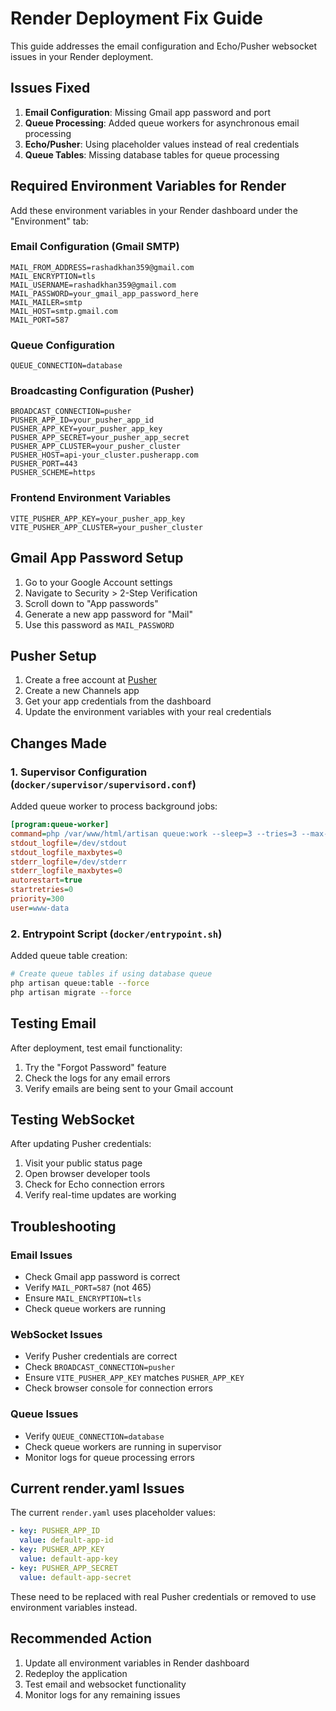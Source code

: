 # Render Deployment Fix Guide

This guide addresses the email configuration and Echo/Pusher websocket issues in your Render deployment.

## Issues Fixed

1. **Email Configuration**: Missing Gmail app password and port
2. **Queue Processing**: Added queue workers for asynchronous email processing
3. **Echo/Pusher**: Using placeholder values instead of real credentials
4. **Queue Tables**: Missing database tables for queue processing

## Required Environment Variables for Render

Add these environment variables in your Render dashboard under the "Environment" tab:

### Email Configuration (Gmail SMTP)
```
MAIL_FROM_ADDRESS=rashadkhan359@gmail.com
MAIL_ENCRYPTION=tls
MAIL_USERNAME=rashadkhan359@gmail.com
MAIL_PASSWORD=your_gmail_app_password_here
MAIL_MAILER=smtp
MAIL_HOST=smtp.gmail.com
MAIL_PORT=587
```

### Queue Configuration
```
QUEUE_CONNECTION=database
```

### Broadcasting Configuration (Pusher)
```
BROADCAST_CONNECTION=pusher
PUSHER_APP_ID=your_pusher_app_id
PUSHER_APP_KEY=your_pusher_app_key
PUSHER_APP_SECRET=your_pusher_app_secret
PUSHER_APP_CLUSTER=your_pusher_cluster
PUSHER_HOST=api-your_cluster.pusherapp.com
PUSHER_PORT=443
PUSHER_SCHEME=https
```

### Frontend Environment Variables
```
VITE_PUSHER_APP_KEY=your_pusher_app_key
VITE_PUSHER_APP_CLUSTER=your_pusher_cluster
```

## Gmail App Password Setup

1. Go to your Google Account settings
2. Navigate to Security > 2-Step Verification
3. Scroll down to "App passwords"
4. Generate a new app password for "Mail"
5. Use this password as `MAIL_PASSWORD`

## Pusher Setup

1. Create a free account at [Pusher](https://pusher.com/)
2. Create a new Channels app
3. Get your app credentials from the dashboard
4. Update the environment variables with your real credentials

## Changes Made

### 1. Supervisor Configuration (`docker/supervisor/supervisord.conf`)
Added queue worker to process background jobs:
```ini
[program:queue-worker]
command=php /var/www/html/artisan queue:work --sleep=3 --tries=3 --max-time=3600
stdout_logfile=/dev/stdout
stdout_logfile_maxbytes=0
stderr_logfile=/dev/stderr
stderr_logfile_maxbytes=0
autorestart=true
startretries=0
priority=300
user=www-data
```

### 2. Entrypoint Script (`docker/entrypoint.sh`)
Added queue table creation:
```bash
# Create queue tables if using database queue
php artisan queue:table --force
php artisan migrate --force
```

## Testing Email

After deployment, test email functionality:

1. Try the "Forgot Password" feature
2. Check the logs for any email errors
3. Verify emails are being sent to your Gmail account

## Testing WebSocket

After updating Pusher credentials:

1. Visit your public status page
2. Open browser developer tools
3. Check for Echo connection errors
4. Verify real-time updates are working

## Troubleshooting

### Email Issues
- Check Gmail app password is correct
- Verify `MAIL_PORT=587` (not 465)
- Ensure `MAIL_ENCRYPTION=tls`
- Check queue workers are running

### WebSocket Issues
- Verify Pusher credentials are correct
- Check `BROADCAST_CONNECTION=pusher`
- Ensure `VITE_PUSHER_APP_KEY` matches `PUSHER_APP_KEY`
- Check browser console for connection errors

### Queue Issues
- Verify `QUEUE_CONNECTION=database`
- Check queue workers are running in supervisor
- Monitor logs for queue processing errors

## Current render.yaml Issues

The current `render.yaml` uses placeholder values:
```yaml
- key: PUSHER_APP_ID
  value: default-app-id
- key: PUSHER_APP_KEY
  value: default-app-key
- key: PUSHER_APP_SECRET
  value: default-app-secret
```

These need to be replaced with real Pusher credentials or removed to use environment variables instead.

## Recommended Action

1. Update all environment variables in Render dashboard
2. Redeploy the application
3. Test email and websocket functionality
4. Monitor logs for any remaining issues 